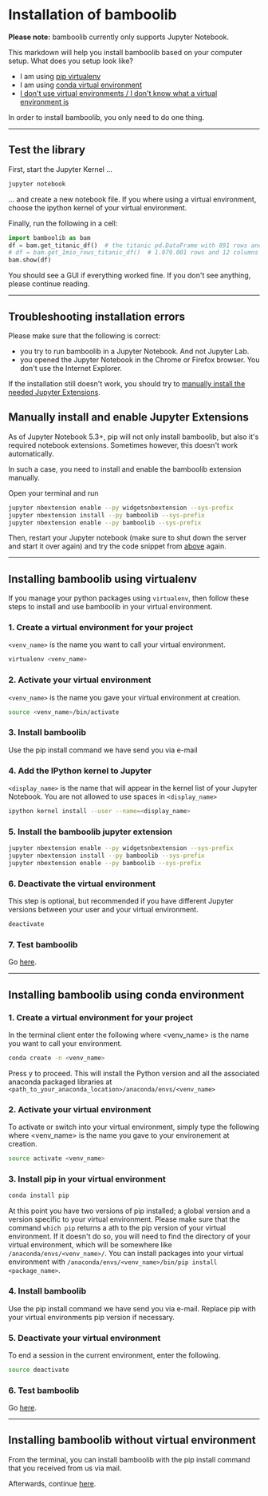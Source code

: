 # Installation of bamboolib

**Please note:** bamboolib currently only supports Jupyter Notebook.

This markdown will help you install bamboolib based on your computer setup. What does you setup look like?

- I am using [pip virtualenv](https://github.com/tkrabel/bamboolib/blob/master/installation_walkthrough.md#installing-bamboolib-using-virtualenv)
- I am using [conda virtual environment](https://github.com/tkrabel/bamboolib/blob/master/installation_walkthrough.md#installing-bamboolib-using-conda-environment)
- [I don't use virtual environments / I don't know what a virtual environment is](https://github.com/tkrabel/bamboolib/blob/master/installation_walkthrough.md#pip-install)


In order to install bamboolib, you only need to do one thing.

--------

## Test the library

First, start the Jupyter Kernel ...

```bash
jupyter notebook
```

... and create a new notebook file. If you where using a virtual environment, choose the ipython kernel of your virtual environment.

Finally, run the following in a cell:

```python
import bamboolib as bam
df = bam.get_titanic_df()  # the titanic pd.DataFrame with 891 rows and 12 columns
# df = bam.get_1mio_rows_titanic_df()  # 1.079.001 rows and 12 columns
bam.show(df)
```

You should see a GUI if everything worked fine. If you don't see anything, please continue reading.

--------

## Troubleshooting installation errors

Please make sure that the following is correct:
- you try to run bamboolib in a Jupyter Notebook. And not Jupyter Lab.
- you opened the Jupyter Notebook in the Chrome or Firefox browser. You don't use the Internet Explorer.

If the installation still doesn't work, you should try to [manually install the needed Jupyter Extensions](https://github.com/tkrabel/bamboolib/blob/master/Installation_walkthrough.md#manually-install-and-enable-jupyter-extensions).

## Manually install and enable Jupyter Extensions

As of Jupyter Notebook 5.3+, pip will not only install bamboolib, but also it's required notebook extensions. Sometimes however, this doesn't work automatically.

In such a case, you need to install and enable the bamboolib extension manually.

Open your terminal and run
```bash
jupyter nbextension enable --py widgetsnbextension --sys-prefix
jupyter nbextension install --py bamboolib --sys-prefix
jupyter nbextension enable --py bamboolib --sys-prefix
```

Then, restart your Jupyter notebook (make sure to shut down the server and start it over again) and try the code snippet from [above](https://github.com/tkrabel/bamboolib/blob/master/Installation_walkthrough.md#test-the-library) again.

---------

## Installing bamboolib using virtualenv

If you manage your python packages using `virtualenv`, then follow these steps to install and use bamboolib in your virtual environment.

### 1. Create a virtual environment for your project

`<venv_name>` is the name you want to call your virtual environment.

```bash
virtualenv <venv_name>
```

### 2. Activate your virtual environment

`<venv_name>` is the name you gave your virtual environment at creation.

```bash
source <venv_name>/bin/activate
```

### 3. Install bamboolib

Use the pip install command we have send you via e-mail

### 4. Add the IPython kernel to Jupyter

`<display_name>` is the name that will appear in the kernel list of your Jupyter Notebook. You are not allowed to use spaces in `<display_name>`

```bash
ipython kernel install --user --name=<display_name>
```

### 5. Install the bamboolib jupyter extension

```bash
jupyter nbextension enable --py widgetsnbextension --sys-prefix
jupyter nbextension install --py bamboolib --sys-prefix
jupyter nbextension enable --py bamboolib --sys-prefix
```

### 6. Deactivate the virtual environment

This step is optional, but recommended if you have different Jupyter versions between your user and your virtual environment.

```bash
deactivate
```

### 7. Test bamboolib

Go [here](https://github.com/tkrabel/bamboolib/blob/master/installation_walkthrough.md#test-the-library).

------------

## Installing bamboolib using conda environment

### 1. Create a virtual environment for your project

In the terminal client enter the following where <venv_name> is the name you want to call your environment.

```bash
conda create -n <venv_name>
```

Press y to proceed. This will install the Python version and all the associated anaconda packaged libraries at `<path_to_your_anaconda_location>/anaconda/envs/<venv_name>`

### 2. Activate your virtual environment

To activate or switch into your virtual environment, simply type the following where <venv_name> is the name you gave to your environement at creation.

```bash
source activate <venv_name>
```

### 3. Install pip in your virtual environment

```bash
conda install pip
```

At this point you have two versions of pip installed; a global version and a version specific to your virtual environment. Please make sure that the command `which pip` returns a ath to the pip version of your virtual environment. If it doesn't do so, you will need to find the directory of your virtual environment, which will be somewhere like `/anaconda/envs/<venv_name>/`. You can install packages into your virtual environment with `/anaconda/envs/<venv_name>/bin/pip install <package_name>`.

### 4. Install bamboolib

Use the pip install command we have send you via e-mail. Replace pip with your virtual environments pip version if necessary.

### 5. Deactivate your virtual environment

To end a session in the current environment, enter the following.

```bash
source deactivate
```

### 6. Test bamboolib

Go [here](https://github.com/tkrabel/bamboolib/blob/master/installation_walkthrough.md#test-the-library).

-----------

## Installing bamboolib without virtual environment

From the terminal, you can install bamboolib with the pip install command that you received from us via mail.

Afterwards, continue [here](https://github.com/tkrabel/bamboolib/blob/master/installation_walkthrough.md#test-the-library).